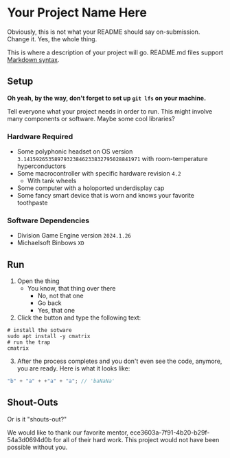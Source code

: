 # Your Project Name Here

Obviously, this is not what your README should say on-submission. Change it. Yes, the whole thing.

This is where a description of your project will go. README.md files support [Markdown syntax](https://www.markdownguide.org/basic-syntax/).

## Setup

**Oh yeah, by the way, don't forget to set up `git lfs` on your machine.**

Tell everyone what your project needs in order to run. This might involve many components or software. Maybe some cool libraries?

### Hardware Required

- Some polyphonic headset on OS version `3.14159265358979323846233832795028841971` with room-temperature hyperconductors
- Some macrocontroller with specific hardware revision `4.2`
  - With tank wheels
- Some computer with a holoported underdisplay cap
- Some fancy smart device that is worn and knows your favorite toothpaste

### Software Dependencies

- Division Game Engine version `2024.1.26`
- Michaelsoft Binbows `XD`

## Run

1. Open the thing
   - You know, that thing over there
     - No, not that one
     - Go back
     - Yes, that one
2. Click the button and type the following text:

```shell
# install the sotware
sudo apt install -y cmatrix
# run the trap
cmatrix
```

3. After the process completes and you don't even see the code, anymore, you are ready. Here is what it looks like:

```js
"b" + "a" + +"a" + "a"; // 'baNaNa'
```

## Shout-Outs

Or is it "shouts-out?"

We would like to thank our favorite mentor, ece3603a-7f91-4b20-b29f-54a3d0694d0b for all of their hard work. This project would not have been possible without you.

